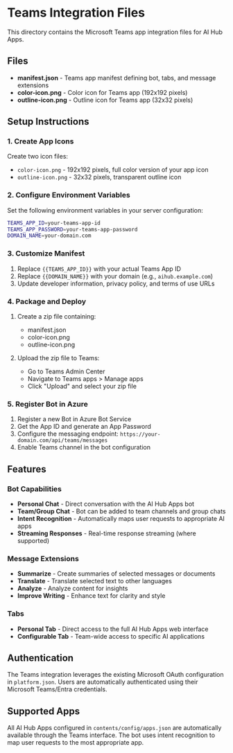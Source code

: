 # Teams Integration Files

This directory contains the Microsoft Teams app integration files for AI Hub Apps.

## Files

- **manifest.json** - Teams app manifest defining bot, tabs, and message extensions
- **color-icon.png** - Color icon for Teams app (192x192 pixels)
- **outline-icon.png** - Outline icon for Teams app (32x32 pixels)

## Setup Instructions

### 1. Create App Icons

Create two icon files:

- `color-icon.png` - 192x192 pixels, full color version of your app icon
- `outline-icon.png` - 32x32 pixels, transparent outline icon

### 2. Configure Environment Variables

Set the following environment variables in your server configuration:

```bash
TEAMS_APP_ID=your-teams-app-id
TEAMS_APP_PASSWORD=your-teams-app-password
DOMAIN_NAME=your-domain.com
```

### 3. Customize Manifest

1. Replace `{{TEAMS_APP_ID}}` with your actual Teams App ID
2. Replace `{{DOMAIN_NAME}}` with your domain (e.g., `aihub.example.com`)
3. Update developer information, privacy policy, and terms of use URLs

### 4. Package and Deploy

1. Create a zip file containing:
   - manifest.json
   - color-icon.png
   - outline-icon.png

2. Upload the zip file to Teams:
   - Go to Teams Admin Center
   - Navigate to Teams apps > Manage apps
   - Click "Upload" and select your zip file

### 5. Register Bot in Azure

1. Register a new Bot in Azure Bot Service
2. Get the App ID and generate an App Password
3. Configure the messaging endpoint: `https://your-domain.com/api/teams/messages`
4. Enable Teams channel in the bot configuration

## Features

### Bot Capabilities

- **Personal Chat** - Direct conversation with the AI Hub Apps bot
- **Team/Group Chat** - Bot can be added to team channels and group chats
- **Intent Recognition** - Automatically maps user requests to appropriate AI apps
- **Streaming Responses** - Real-time response streaming (where supported)

### Message Extensions

- **Summarize** - Create summaries of selected messages or documents
- **Translate** - Translate selected text to other languages
- **Analyze** - Analyze content for insights
- **Improve Writing** - Enhance text for clarity and style

### Tabs

- **Personal Tab** - Direct access to the full AI Hub Apps web interface
- **Configurable Tab** - Team-wide access to specific AI applications

## Authentication

The Teams integration leverages the existing Microsoft OAuth configuration in `platform.json`. Users are automatically authenticated using their Microsoft Teams/Entra credentials.

## Supported Apps

All AI Hub Apps configured in `contents/config/apps.json` are automatically available through the Teams interface. The bot uses intent recognition to map user requests to the most appropriate app.
